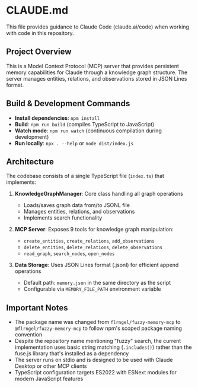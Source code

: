 # CLAUDE.md

This file provides guidance to Claude Code (claude.ai/code) when working with code in this repository.

## Project Overview

This is a Model Context Protocol (MCP) server that provides persistent memory capabilities for Claude through a knowledge graph structure. The server manages entities, relations, and observations stored in JSON Lines format.

## Build & Development Commands

- **Install dependencies**: `npm install`
- **Build**: `npm run build` (compiles TypeScript to JavaScript)
- **Watch mode**: `npm run watch` (continuous compilation during development)
- **Run locally**: `npx . --help` or `node dist/index.js`

## Architecture

The codebase consists of a single TypeScript file (`index.ts`) that implements:

1. **KnowledgeGraphManager**: Core class handling all graph operations
   - Loads/saves graph data from/to JSONL file
   - Manages entities, relations, and observations
   - Implements search functionality

2. **MCP Server**: Exposes 9 tools for knowledge graph manipulation:
   - `create_entities`, `create_relations`, `add_observations`
   - `delete_entities`, `delete_relations`, `delete_observations`  
   - `read_graph`, `search_nodes`, `open_nodes`

3. **Data Storage**: Uses JSON Lines format (.jsonl) for efficient append operations
   - Default path: `memory.json` in the same directory as the script
   - Configurable via `MEMORY_FILE_PATH` environment variable

## Important Notes

- The package name was changed from `flrngel/fuzzy-memory-mcp` to `@flrngel/fuzzy-memory-mcp` to follow npm's scoped package naming convention
- Despite the repository name mentioning "fuzzy" search, the current implementation uses basic string matching (`.includes()`) rather than the fuse.js library that's installed as a dependency
- The server runs on stdio and is designed to be used with Claude Desktop or other MCP clients
- TypeScript configuration targets ES2022 with ESNext modules for modern JavaScript features